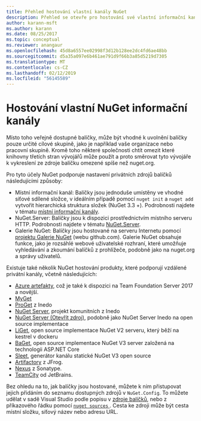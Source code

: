 ```yaml
---
title: Přehled hostování vlastní kanály NuGet
description: Přehled se otevře pro hostování své vlastní informační kanály balíčků NuGet nebo v galeriích místně nebo vzdáleně.
author: karann-msft
ms.author: karann
ms.date: 08/25/2017
ms.topic: conceptual
ms.reviewer: anangaur
ms.openlocfilehash: 45d8a6557ee02998f3d12b128ee2dc4fd6ae48bb
ms.sourcegitcommit: d5a35a097e6b461ae791d9f66b3a85d5219d7305
ms.translationtype: MT
ms.contentlocale: cs-CZ
ms.lasthandoff: 02/12/2019
ms.locfileid: "56145589"
---
```

# <a name="hosting-your-own-nuget-feeds"></a>Hostování vlastní NuGet informační kanály

Místo toho veřejně dostupné balíčky, může být vhodné k uvolnění balíčky pouze určité cílové skupině, jako je například vaše organizace nebo pracovní skupině. Kromě toho některé společnosti chtít omezit které knihovny třetích stran vývojářů může použít a proto směrovat tyto vývojáře k vykreslení ze zdroje balíčku omezené spíše než nuget.org.

Pro tyto účely NuGet podporuje nastavení privátních zdrojů balíčků následujícími způsoby:

- Místní informační kanál: Balíčky jsou jednoduše umístěny ve vhodné síťové sdílené složce, v ideálním případě pomocí `nuget init` a `nuget add` vytvořit hierarchická struktura složek (NuGet 3.3 +). Podrobnosti najdete v tématu [místní informační kanály](../hosting-packages/local-feeds.md).
- NuGet.Server: Balíčky jsou k dispozici prostřednictvím místního serveru HTTP. Podrobnosti najdete v tématu [NuGet.Server](../hosting-packages/nuget-server.md).
- Galerie NuGet: Balíčky jsou hostované na serveru Internetu pomocí [projektu Galerie NuGet](https://github.com/NuGet/NuGetGallery#build-and-run-the-gallery-in-arbitrary-number-easy-steps) (webu github.com). Galerie NuGet obsahuje funkce, jako je rozsáhlé webové uživatelské rozhraní, které umožňuje vyhledávání a zkoumání balíčků z prohlížeče, podobně jako na nuget.org a správy uživatelů.

Existuje také několik NuGet hostování produkty, které podporují vzdálené privátní kanály, včetně následujících:

- [Azure artefakty](https://www.visualstudio.com/docs/package/nuget/publish), což je také k dispozici na Team Foundation Server 2017 a novější.
- [MyGet](http://myget.org)
- [ProGet](http://inedo.com/proget) z Inedo
- [NuGet Server](http://nugetserver.net/), projekt komunitních z Inedo
- [NuGet Server (Otevřít zdroj)](http://nuget-server.net), podobně jako NuGet Server Inedo na open source implementace
- [LiGet](https://github.com/ai-traders/liget), open source implementace NuGet V2 serveru, který běží na kestrel v dockeru
- [BaGet](https://github.com/loic-sharma/BaGet), open source implementace NuGet V3 server založená na technologii ASP.NET Core
- [Sleet](https://github.com/emgarten/sleet), generátor kanálu statické NuGet V3 open source
- [Artifactory](https://www.jfrog.com/artifactory/) z JFrog.
- [Nexus](http://www.sonatype.org/nexus/) z Sonatype.
- [TeamCity](https://www.jetbrains.com/teamcity/) od JetBrains.

Bez ohledu na to, jak balíčky jsou hostované, můžete k nim přistupovat jejich přidáním do seznamu dostupných zdrojů v `NuGet.Config`. To můžete udělat v sadě Visual Studio podle popisu v [zdroje balíčků](../tools/package-manager-ui.md#package-sources), nebo z příkazového řádku pomocí [ `nuget sources` ](../tools/cli-ref-sources.md). Cesta ke zdroji může být cesta místní složku, síťový název nebo adresu URL.

